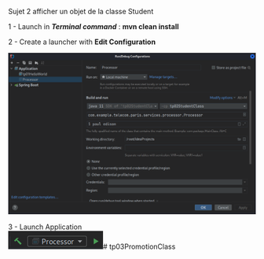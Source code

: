 Sujet 2 afficher un objet de la classe Student

1 - Launch in **_Terminal command_** : **mvn clean install**

2 - Create a launcher with **Edit Configuration**

![img.png](src/main/resources/document/img.png)

3 - Launch Application     
![img_1.png](src/main/resources/document/img_1.png)# tp03PromotionClass

